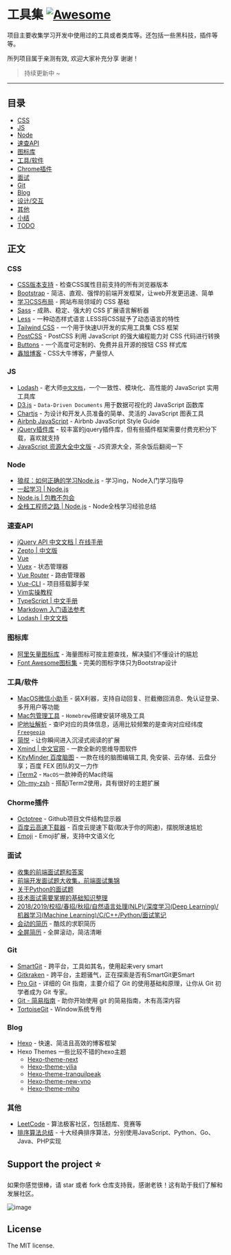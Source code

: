 # 工具集 [![Awesome](https://awesome.re/badge.svg)](https://github.com/sindresorhus/awesome)

项目主要收集学习开发中使用过的工具或者类库等。还包括一些黑科技，插件等等。

所列项目属于亲测有效, 欢迎大家补充分享 谢谢！

> 持续更新中 ~

---

<h2 id="catalog">目录</h2>

- [CSS](#css)
- [JS](#javascript)
- [Node](#node)
- [速查API](#api)
- [图标库](#icon)
- [工具/软件](#tools)
- [Chrome插件](#chorme-plugins)
- [面试](#interview)
- [Git](#git)
- [Blog](#blog)
- [设计/交互](#ux)
- [其他](#other)
- [小结](#summary)
- [TODO](#todo)

## 正文

<h3 id="css">CSS</h3>

- [CSS版本支持](https://caniuse.com/) - 检查CSS属性目前支持的所有浏览器版本
- [Bootstrap](https://v2.bootcss.com/index.html) - 简洁、直观、强悍的前端开发框架，让web开发更迅速、简单
- [学习CSS布局](http://zh.learnlayout.com/) - 网站布局领域的 CSS 基础
- [Sass](https://www.sasscss.com/) - 成熟、稳定、强大的 CSS 扩展语言解析器
- [Less](http://www.bootcss.com/p/lesscss/) - 一种动态样式语言.LESS将CSS赋予了动态语言的特性
- [Tailwind CSS](https://www.tailwindcss.cn/) - 一个用于快速UI开发的实用工具集 CSS 框架
- [PostCSS](https://www.postcss.com.cn/) - PostCSS 利用 JavaScript 的强大编程能力对 CSS 代码进行转换
- [Buttons](http://www.bootcss.com/p/buttons/) - 一个高度可定制的、免费并且开源的按钮 CSS 样式库
- [鑫旭博客](https://www.zhangxinxu.com/wordpress/category/css/) - CSS大牛博客，产量惊人


<h3 id="css">JS</h3>

- [Lodash](https://github.com/lodash/lodash/wiki/FP-Guide) - 老大师[`中文文档`](https://www.lodashjs.com/docs/4.17.5.html)，一个一致性、模块化、高性能的 JavaScript 实用工具库 
- [D3.js](https://github.com/d3/d3) - `Data-Driven Documents` 用于数据可视化的 JavaScript 函数库
- [Chartjs](https://chartjs.bootcss.com/) - 为设计和开发人员准备的简单、灵活的 JavaScript 图表工具
- [Airbnb JavaScript](https://github.com/airbnb/javascript) - Airbnb JavaScript Style Guide
- [jQuery插件库](http://www.jq22.com/) - 较丰富的jquery插件库，但有些插件框架需要付费充积分下载，喜欢就支持
- [JavaScript 资源大全中文版](https://github.com/jobbole/awesome-javascript-cn) - JS资源大全，茶余饭后翻阅一下

<h3 id="node">Node</h3>

- [狼叔：如何正确的学习Node.js](https://github.com/i5ting/How-to-learn-node-correctly) - 学习ing，Node入门学习指导
- [一起学习 | Node.js](https://github.com/nswbmw/N-blog)
- [Node.js | 包教不包会](https://github.com/alsotang/node-lessons)
- [全栈工程师之路 | Node.js](http://i5ting.github.io/nodejs-fullstack/) - Node全栈学习经验总结

<h3 id="api">速查API</h3>

- [jQuery API 中文文档 | 在线手册](http://jquery.cuishifeng.cn/)
- [Zepto | 中文版](http://www.css88.com/doc/zeptojs_api/#)
- [Vue](https://cn.vuejs.org/v2/guide/)
- [Vuex](https://vuex.vuejs.org) - 状态管理器
- [Vue Router](https://router.vuejs.org) - 路由管理器
- [Vue-CLI](https://cli.vuejs.org/) - 项目搭载脚手架
- [Vim实操教程](https://github.com/dofy/learn-vim)
- [TypeScript | 中文手册](https://typescript.bootcss.com/)
- [Markdown 入门语法参考](http://xianbai.me/learn-md/index.html)
- [Lodash | 中文文档](https://www.lodashjs.com/docs/4.17.5.html)

<h3 id="icon">图标库</h3>

- [阿里矢量图标库](http://www.iconfont.cn/) - 海量图标可按主题查找，解决猿们不懂设计的尴尬
- [Font Awesome图标集](http://www.bootcss.com/p/font-awesome/) - 完美的图标字体只为Bootstrap设计

<h3 id='tools'>工具/软件</h3>

- [MacOS微信小助手](https://github.com/computeracy/WeChatPlugin-MacOS) - 装X利器，支持自动回复、拦截撤回消息、免认证登录、多开用户等功能
- [Mac包管理工具](https://brew.sh/) - `Homebrew`搭建安装环境及工具
- [IP地址解析](https://ipstack.com) - 查IP对应的具体信息，适用比较频繁的是查询对应经纬度 [`Freegeoip`](https://github.com/fiorix/freegeoip)
- [简悦](https://github.com/Kenshin/simpread) - 让你瞬间进入沉浸式阅读的扩展
- [Xmind | 中文官网](https://www.xmind.cn/) - 一款全新的思维导图软件
- [KityMinder 百度脑图](http://naotu.baidu.com) - 一款在线的脑图编辑工具, 免安装、云存储、云盘分享；百度 FEX 团队的又一力作
- [iTerm2](https://iterm2.com/) - `MacOS`一款神奇的Mac终端
- [Oh-my-zsh](https://ohmyz.sh/) - 搭配iTerm2使用，具有很好的主题扩展

<h3 id='chorme-plugins'>Chorme插件</h3>

- [Octotree](https://github.com/computeracy/octotree) - Github项目文件结构显示器
- [百度云高速下载器](https://github.com/high-speed-downloader/high-speed-downloader) - 百度云提速下载(取决于你的网速)，摆脱限速尴尬
- [Emoji](https://github.com/Kenshin/emoji) - Emoji扩展，支持中文语义化

<h3 id='interview'>面试</h3>

- [收集的前端面试题和答案](https://github.com/qiu-deqing/FE-interview)
- [前端开发面试题大收集，前端面试集锦](https://github.com/paddingme/Front-end-Web-Development-Interview-Question)
- [关于Python的面试题](https://github.com/computeracy/interview_python)
- [技术面试需要掌握的基础知识整理](https://github.com/computeracy/Interview-Notebook)
- [2018/2019/校招/春招/秋招/自然语言处理(NLP)/深度学习(Deep Learning)/机器学习(Machine Learning)/C/C++/Python/面试笔记](https://github.com/imhuay/Algorithm_Interview_Notes-Chinese)
- [会动的简历](https://github.com/jirengu-inc/animating-resume) - 酷炫的求职简历
- [全屏简历](http://www.flqin.com/) - 全屏滚动，简洁清晰

<h3 id='git'>Git</h3>

- [SmartGit](https://www.syntevo.com/smartgit/) - 跨平台，工具如其名，使用起来very smart
- [Gitkraken](https://www.gitkraken.com/git-client) - 跨平台，主题骚气，正在探索是否有SmartGit更Smart
- [Pro Git](https://progit.bootcss.com/) - 详细的 Git 指南，主要介绍了 Git 的使用基础和原理，让你从 Git 初学者成为 Git 专家。
- [Git - 简易指南](http://www.bootcss.com/p/git-guide/) - 助你开始使用 git 的简易指南，木有高深内容
- [TortoiseGit](https://tortoisegit.org/) - Window系统专用

<h3 id="blog">Blog</h3>

- [Hexo](https://hexo.io/zh-cn/) - 快速、简洁且高效的博客框架
- Hexo Themes 一些比较不错的hexo主题
	- [Hexo-theme-next](https://github.com/iissnan/hexo-theme-next)
	- [Hexo-theme-yilia](https://github.com/litten/hexo-theme-yilia)
	- [Hexo-theme-tranquilpeak](https://github.com/LouisBarranqueiro/hexo-theme-tranquilpeak)
	- [Hexo-theme-new-vno](https://github.com/monniya/hexo-theme-new-vno)
	- [Hexo-theme-miho](https://github.com/WongMinHo/hexo-theme-miho)
  

<h3 id="other">其他</h3>

- [LeetCode](https://leetcode-cn.com/) - 算法极客社区，包括题库、竞赛等
- [排序算法总结](https://github.com/hustcc/JS-Sorting-Algorithm) - 十大经典排序算法，分别使用JavaScript、Python、Go、Java、PHP实现


## Support the project ⭐
如果你感觉很棒，请 star 或者 fork 仓库支持我，感谢老铁！这有助于我们了解和发展社区。

![image](https://raw.githubusercontent.com/botpress/botpress/master/.github/assets/star_us.gif)

## License

The MIT license.

